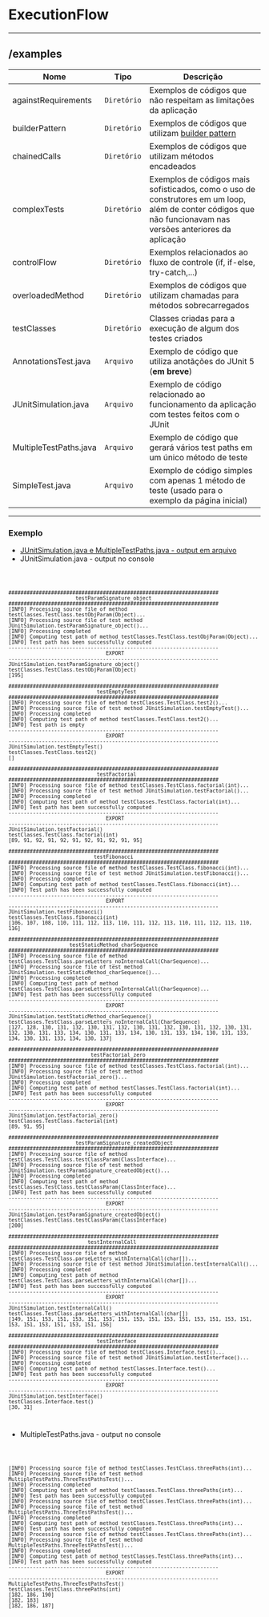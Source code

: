 # ExecutionFlow

<hr />

## /examples
|        Nome        |Tipo|Descrição|
|----------------|-------------------------------|-----------------------------|
| againstRequirements	|`Diretório`	|	Exemplos de códigos que não respeitam as limitações da aplicação	|
| builderPattern		|`Diretório`	|	Exemplos de códigos que utilizam [builder pattern](https://www.geeksforgeeks.org/builder-design-pattern/)	|
| chainedCalls			|`Diretório`	|	Exemplos de códigos que utilizam métodos encadeados	|
| complexTests			|`Diretório`	|	Exemplos de códigos mais sofisticados, como o uso de construtores em um loop, além de conter códigos que não funcionavam nas versões anteriores da aplicação	|
| controlFlow 			|`Diretório`	|	Exemplos relacionados ao fluxo de controle (if, if-else, try-catch,...)	|
| overloadedMethod		|`Diretório`	|	Exemplos de códigos que utilizam chamadas para métodos sobrecarregados	|
| testClasses 			|`Diretório`	|	Classes criadas para a execução de algum dos testes criados	|
|AnnotationsTest.java 	|`Arquivo`      |	Exemplo de código que utiliza anotãções do JUnit 5 (<b>em breve</b>)	|
| JUnitSimulation.java 	|`Arquivo`		|	Exemplo de código relacionado ao funcionamento da aplicação com testes feitos com o JUnit 	|
| MultipleTestPaths.java |`Arquivo`     |	Exemplo de código que gerará vários test paths em um único método de teste 	|
| SimpleTest.java 		|`Arquivo`      |	Exemplo de código simples com apenas 1 método de teste (usado para o exemplo da página inicial)	|


<hr />

### Exemplo
- [JUnitSimulation.java e MultipleTestPaths.java - output em arquivo](https://github.com/williamniemiec/ExecutionFlow/tree/master/testPaths/testClasses)
- JUnitSimulation.java - output no console
<code>
	
	#####################################################################
	                      testParamSignature_object                      
	#####################################################################
	[INFO] Processing source file of method testClasses.TestClass.testObjParam(Object)...
	[INFO] Processing source file of test method JUnitSimulation.testParamSignature_object()...
	[INFO] Processing completed
	[INFO] Computing test path of method testClasses.TestClass.testObjParam(Object)...
	[INFO] Test path has been successfully computed
	---------------------------------------------------------------------
	                                EXPORT                               
	---------------------------------------------------------------------
	JUnitSimulation.testParamSignature_object()
	testClasses.TestClass.testObjParam(Object)
	[195]

	#####################################################################
	                             testEmptyTest                           
	#####################################################################
	[INFO] Processing source file of method testClasses.TestClass.test2()...
	[INFO] Processing source file of test method JUnitSimulation.testEmptyTest()...
	[INFO] Processing completed
	[INFO] Computing test path of method testClasses.TestClass.test2()...
	[INFO] Test path is empty
	---------------------------------------------------------------------
	                                EXPORT                               
	---------------------------------------------------------------------
	JUnitSimulation.testEmptyTest()
	testClasses.TestClass.test2()
	[]

	#####################################################################
	                             testFactorial                           
	#####################################################################
	[INFO] Processing source file of method testClasses.TestClass.factorial(int)...
	[INFO] Processing source file of test method JUnitSimulation.testFactorial()...
	[INFO] Processing completed
	[INFO] Computing test path of method testClasses.TestClass.factorial(int)...
	[INFO] Test path has been successfully computed
	---------------------------------------------------------------------
	                                EXPORT                               
	---------------------------------------------------------------------
	JUnitSimulation.testFactorial()
	testClasses.TestClass.factorial(int)
	[89, 91, 92, 91, 92, 91, 92, 91, 92, 91, 95]

	#####################################################################
	                            testFibonacci                            
	#####################################################################
	[INFO] Processing source file of method testClasses.TestClass.fibonacci(int)...
	[INFO] Processing source file of test method JUnitSimulation.testFibonacci()...
	[INFO] Processing completed
	[INFO] Computing test path of method testClasses.TestClass.fibonacci(int)...
	[INFO] Test path has been successfully computed
	---------------------------------------------------------------------
	                                EXPORT                               
	---------------------------------------------------------------------
	JUnitSimulation.testFibonacci()
	testClasses.TestClass.fibonacci(int)
	[106, 107, 108, 110, 111, 112, 113, 110, 111, 112, 113, 110, 111, 112, 113, 110, 116]

	#####################################################################
	                    testStaticMethod_charSequence                    
	#####################################################################
	[INFO] Processing source file of method testClasses.TestClass.parseLetters_noInternalCall(CharSequence)...
	[INFO] Processing source file of test method JUnitSimulation.testStaticMethod_charSequence()...
	[INFO] Processing completed
	[INFO] Computing test path of method testClasses.TestClass.parseLetters_noInternalCall(CharSequence)...
	[INFO] Test path has been successfully computed
	---------------------------------------------------------------------
	                                EXPORT                               
	---------------------------------------------------------------------
	JUnitSimulation.testStaticMethod_charSequence()
	testClasses.TestClass.parseLetters_noInternalCall(CharSequence)
	[127, 128, 130, 131, 132, 130, 131, 132, 130, 131, 132, 130, 131, 132, 130, 131, 132, 130, 131, 133, 134, 130, 131, 133, 134, 130, 131, 133, 134, 130, 131, 133, 134, 130, 131, 133, 134, 130, 137]

	#####################################################################
	                           testFactorial_zero                       
	#####################################################################
	[INFO] Processing source file of method testClasses.TestClass.factorial(int)...
	[INFO] Processing source file of test method JUnitSimulation.testFactorial_zero()...
	[INFO] Processing completed
	[INFO] Computing test path of method testClasses.TestClass.factorial(int)...
	[INFO] Test path has been successfully computed
	---------------------------------------------------------------------
	                                EXPORT                               
	---------------------------------------------------------------------
	JUnitSimulation.testFactorial_zero()
	testClasses.TestClass.factorial(int)
	[89, 91, 95]

	#####################################################################
	                      testParamSignature_createdObject               
	#####################################################################
	[INFO] Processing source file of method testClasses.TestClass.testClassParam(ClassInterface)...
	[INFO] Processing source file of test method JUnitSimulation.testParamSignature_createdObject()...
	[INFO] Processing completed
	[INFO] Computing test path of method testClasses.TestClass.testClassParam(ClassInterface)...
	[INFO] Test path has been successfully computed
	---------------------------------------------------------------------
	                                EXPORT                               
	---------------------------------------------------------------------
	JUnitSimulation.testParamSignature_createdObject()
	testClasses.TestClass.testClassParam(ClassInterface)
	[200]

	#####################################################################
	                          testInternalCall                           
	#####################################################################
	[INFO] Processing source file of method testClasses.TestClass.parseLetters_withInternalCall(char[])...
	[INFO] Processing source file of test method JUnitSimulation.testInternalCall()...
	[INFO] Processing completed
	[INFO] Computing test path of method testClasses.TestClass.parseLetters_withInternalCall(char[])...
	[INFO] Test path has been successfully computed
	---------------------------------------------------------------------
	                                EXPORT                               
	---------------------------------------------------------------------
	JUnitSimulation.testInternalCall()
	testClasses.TestClass.parseLetters_withInternalCall(char[])
	[149, 151, 153, 151, 153, 151, 153, 151, 153, 151, 153, 151, 153, 151, 153, 151, 153, 151, 153, 151, 153, 151, 156]

	#####################################################################
	                             testInterface                           
	#####################################################################
	[INFO] Processing source file of method testClasses.Interface.test()...
	[INFO] Processing source file of test method JUnitSimulation.testInterface()...
	[INFO] Processing completed
	[INFO] Computing test path of method testClasses.Interface.test()...
	[INFO] Test path has been successfully computed
	---------------------------------------------------------------------
	                                EXPORT                               
	---------------------------------------------------------------------
	JUnitSimulation.testInterface()
	testClasses.Interface.test()
	[30, 31]
</code>

- MultipleTestPaths.java - output no console
<code>
	
	[INFO] Processing source file of method testClasses.TestClass.threePaths(int)...
	[INFO] Processing source file of test method MultipleTestPaths.ThreeTestPathsTest()...
	[INFO] Processing completed
	[INFO] Computing test path of method testClasses.TestClass.threePaths(int)...
	[INFO] Test path has been successfully computed
	[INFO] Processing source file of method testClasses.TestClass.threePaths(int)...
	[INFO] Processing source file of test method MultipleTestPaths.ThreeTestPathsTest()...
	[INFO] Processing completed
	[INFO] Computing test path of method testClasses.TestClass.threePaths(int)...
	[INFO] Test path has been successfully computed
	[INFO] Processing source file of method testClasses.TestClass.threePaths(int)...
	[INFO] Processing source file of test method MultipleTestPaths.ThreeTestPathsTest()...
	[INFO] Processing completed
	[INFO] Computing test path of method testClasses.TestClass.threePaths(int)...
	[INFO] Test path has been successfully computed
	---------------------------------------------------------------------
	                                EXPORT                               
	---------------------------------------------------------------------
	MultipleTestPaths.ThreeTestPathsTest()
	testClasses.TestClass.threePaths(int)
	[182, 186, 190]
	[182, 183]
	[182, 186, 187]
</code>
